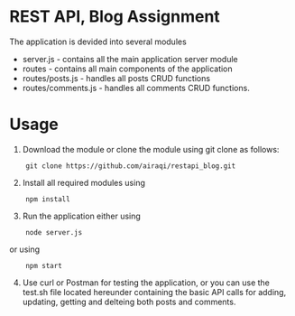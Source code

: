 # REST API, Blog Assignment
The application is devided into several modules
* server.js - contains all the main application server module
* routes - contains all main components of the application 
* routes/posts.js - handles all posts CRUD functions
* routes/comments.js - handles all comments CRUD functions. 

# Usage
1. Download the module or clone the module using git clone as follows:
```
    git clone https://github.com/airaqi/restapi_blog.git
```
2. Install all required modules using 
```
    npm install
```
3. Run the application either using 
```
    node server.js
```
or using 
```
    npm start
```
4. Use  curl or Postman for testing the application, or you can use the test.sh file located hereunder containing 
the basic API calls for adding, updating, getting and delteing both posts and comments.
